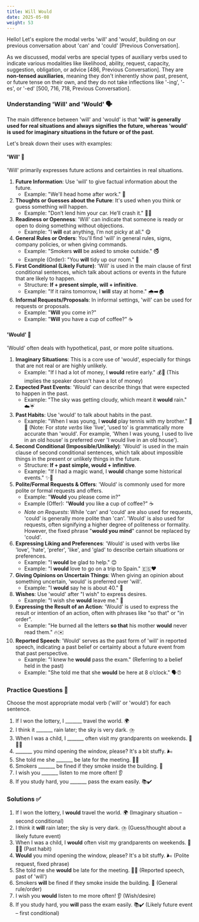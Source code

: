 ```yaml
---
title: Will Would
date: 2025-05-08
weight: 53
---
```


Hello! Let's explore the modal verbs 'will' and 'would', building on our previous conversation about 'can' and 'could' [Previous Conversation].

As we discussed, modal verbs are special types of auxiliary verbs used to indicate various modalities like likelihood, ability, request, capacity, suggestion, obligation, or advice [486, Previous Conversation]. They are **non-tensed auxiliaries**, meaning they don't inherently show past, present, or future tense on their own, and they do not take inflections like '-ing', '-es', or '-ed' [500, 716, 718, Previous Conversation].

### Understanding 'Will' and 'Would' 🗣️

The main difference between 'will' and 'would' is that **'will' is generally used for real situations and always signifies the future, whereas 'would' is used for imaginary situations in the future or of the past**.

Let's break down their uses with examples:

#### 'Will' 🚀

'Will' primarily expresses future actions and certainties in real situations.

1.  **Future Information**: Use 'will' to give factual information about the future.
    *   Example: "We'll head home after work." 🏡
2.  **Thoughts or Guesses about the Future**: It's used when you think or guess something will happen.
    *   Example: "Don’t lend him your car. He’ll crash it." 🚗💥
3.  **Readiness or Openness**: 'Will' can indicate that someone is ready or open to doing something without objections.
    *   Example: "I **will** eat anything, I’m not picky at all." 😋
4.  **General Rules or Orders**: You'll find 'will' in general rules, signs, company policies, or when giving commands.
    *   Example: "Smokers **will** be asked to smoke outside." 🚭
    *   Example (Order): "You **will** tidy up our room." 🧹
5.  **First Conditional (Likely Future)**: 'Will' is used in the main clause of first conditional sentences, which talk about actions or events in the future that are likely to happen.
    *   Structure: **If + present simple, will + infinitive**.
    *   Example: "If it rains tomorrow, I **will** stay at home." 🌧️➡️🏠
6.  **Informal Requests/Proposals**: In informal settings, 'will' can be used for requests or proposals.
    *   Example: "**Will** you come in?"
    *   Example: "**Will** you have a cup of coffee?" ☕

#### 'Would' 💭

'Would' often deals with hypothetical, past, or more polite situations.

1.  **Imaginary Situations**: This is a core use of 'would', especially for things that are not real or are highly unlikely.
    *   Example: "If I had a lot of money, I **would** retire early." 💰🌴 (This implies the speaker doesn't have a lot of money)
2.  **Expected Past Events**: 'Would' can describe things that were expected to happen in the past.
    *   Example: "The sky was getting cloudy, which meant it **would** rain." ☁️☔
3.  **Past Habits**: Use 'would' to talk about habits in the past.
    *   Example: "When I was young, I **would** play tennis with my brother." 🎾👧 (Note: For *state verbs* like 'live', 'used to' is grammatically more accurate than 'would'. For example, 'When I was young, I used to live in an old house' is preferred over 'I would live in an old house').
4.  **Second Conditional (Impossible/Unlikely)**: 'Would' is used in the main clause of second conditional sentences, which talk about impossible things in the present or unlikely things in the future.
    *   Structure: **If + past simple, would + infinitive**.
    *   Example: "If I had a magic wand, I **would** change some historical events." ✨📜
5.  **Polite/Formal Requests & Offers**: 'Would' is commonly used for more polite or formal requests and offers.
    *   Example: "**Would** you please come in?"
    *   Example (Offer): "**Would** you like a cup of coffee?" ☕
    *   *Note on Requests*: While 'can' and 'could' are also used for requests, 'could' is generally more polite than 'can'. 'Would' is also used for requests, often signifying a higher degree of politeness or formality. However, the fixed phrase "**would you mind**" cannot be replaced by 'could'.
6.  **Expressing Liking and Preferences**: 'Would' is used with verbs like 'love', 'hate', 'prefer', 'like', and 'glad' to describe certain situations or preferences.
    *   Example: "I **would** be glad to help." 😊
    *   Example: "I **would** love to go on a trip to Spain." 🇪🇸❤️
7.  **Giving Opinions on Uncertain Things**: When giving an opinion about something uncertain, 'would' is preferred over 'will'.
    *   Example: "I **would** say he is about 40." 🧔
8.  **Wishes**: Use 'would' after "I wish" to express desires.
    *   Example: "I wish she **would** leave me." 🙏
9.  **Expressing the Result of an Action**: 'Would' is used to express the result or intention of an action, often with phrases like "so that" or "in order".
    *   Example: "He burned all the letters **so that** his mother **would** never read them." 🔥✉️
10. **Reported Speech**: 'Would' serves as the past form of 'will' in reported speech, indicating a past belief or certainty about a future event from that past perspective.
    *   Example: "I knew he **would** pass the exam." (Referring to a belief held in the past)
    *   Example: "She told me that she **would** be here at 8 o’clock." 🗣️⏰

### Practice Questions 📝
Choose the most appropriate modal verb ('will' or 'would') for each sentence.

1.  If I won the lottery, I _______ travel the world. 🌍
2.  I think it _______ rain later; the sky is very dark. ⛈️
3.  When I was a child, I _______ often visit my grandparents on weekends. 🏡👴👵
4.  _______ you mind opening the window, please? It's a bit stuffy. 🌬️
5.  She told me she _______ be late for the meeting. 🚶‍♀️
6.  Smokers _______ be fined if they smoke inside the building. 🏢
7.  I wish you _______ listen to me more often! 👂
8.  If you study hard, you _______ pass the exam easily. 📚✔️

### Solutions ✅

1.  If I won the lottery, I **would** travel the world. 🌍 (Imaginary situation – second conditional)
2.  I think it **will** rain later; the sky is very dark. ⛈️ (Guess/thought about a likely future event)
3.  When I was a child, I **would** often visit my grandparents on weekends. 🏡👴👵 (Past habit)
4.  **Would** you mind opening the window, please? It's a bit stuffy. 🌬️ (Polite request, fixed phrase)
5.  She told me she **would** be late for the meeting. 🚶‍♀️ (Reported speech, past of 'will')
6.  Smokers **will** be fined if they smoke inside the building. 🏢 (General rule/order)
7.  I wish you **would** listen to me more often! 👂 (Wish/desire)
8.  If you study hard, you **will** pass the exam easily. 📚✔️ (Likely future event – first conditional)